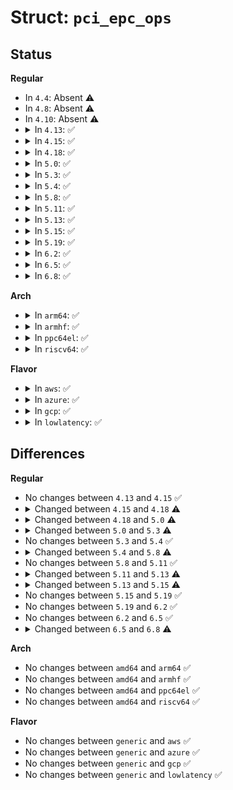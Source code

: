 # Struct: <code>pci_epc_ops</code>

## Status
<b>Regular</b>
<ul>
<li>
In <code>4.4</code>: Absent ⚠️
</li>
<li>
In <code>4.8</code>: Absent ⚠️
</li>
<li>
In <code>4.10</code>: Absent ⚠️
</li>
<li>
<details>
<summary>In <code>4.13</code>: ✅</summary>

```c
struct pci_epc_ops {
    int (*write_header)(struct pci_epc *, struct pci_epf_header *);
    int (*set_bar)(struct pci_epc *, enum pci_barno, dma_addr_t, size_t, int);
    void (*clear_bar)(struct pci_epc *, enum pci_barno);
    int (*map_addr)(struct pci_epc *, phys_addr_t, u64, size_t);
    void (*unmap_addr)(struct pci_epc *, phys_addr_t);
    int (*set_msi)(struct pci_epc *, u8);
    int (*get_msi)(struct pci_epc *);
    int (*raise_irq)(struct pci_epc *, enum pci_epc_irq_type, u8);
    int (*start)(struct pci_epc *);
    void (*stop)(struct pci_epc *);
    struct module *owner;
};
```
</details>
</li>
<li>
<details>
<summary>In <code>4.15</code>: ✅</summary>

```c
struct pci_epc_ops {
    int (*write_header)(struct pci_epc *, struct pci_epf_header *);
    int (*set_bar)(struct pci_epc *, enum pci_barno, dma_addr_t, size_t, int);
    void (*clear_bar)(struct pci_epc *, enum pci_barno);
    int (*map_addr)(struct pci_epc *, phys_addr_t, u64, size_t);
    void (*unmap_addr)(struct pci_epc *, phys_addr_t);
    int (*set_msi)(struct pci_epc *, u8);
    int (*get_msi)(struct pci_epc *);
    int (*raise_irq)(struct pci_epc *, enum pci_epc_irq_type, u8);
    int (*start)(struct pci_epc *);
    void (*stop)(struct pci_epc *);
    struct module *owner;
};
```
</details>
</li>
<li>
<details>
<summary>In <code>4.18</code>: ✅</summary>

```c
struct pci_epc_ops {
    int (*write_header)(struct pci_epc *, u8, struct pci_epf_header *);
    int (*set_bar)(struct pci_epc *, u8, struct pci_epf_bar *);
    void (*clear_bar)(struct pci_epc *, u8, struct pci_epf_bar *);
    int (*map_addr)(struct pci_epc *, u8, phys_addr_t, u64, size_t);
    void (*unmap_addr)(struct pci_epc *, u8, phys_addr_t);
    int (*set_msi)(struct pci_epc *, u8, u8);
    int (*get_msi)(struct pci_epc *, u8);
    int (*raise_irq)(struct pci_epc *, u8, enum pci_epc_irq_type, u8);
    int (*start)(struct pci_epc *);
    void (*stop)(struct pci_epc *);
    struct module *owner;
};
```
</details>
</li>
<li>
<details>
<summary>In <code>5.0</code>: ✅</summary>

```c
struct pci_epc_ops {
    int (*write_header)(struct pci_epc *, u8, struct pci_epf_header *);
    int (*set_bar)(struct pci_epc *, u8, struct pci_epf_bar *);
    void (*clear_bar)(struct pci_epc *, u8, struct pci_epf_bar *);
    int (*map_addr)(struct pci_epc *, u8, phys_addr_t, u64, size_t);
    void (*unmap_addr)(struct pci_epc *, u8, phys_addr_t);
    int (*set_msi)(struct pci_epc *, u8, u8);
    int (*get_msi)(struct pci_epc *, u8);
    int (*set_msix)(struct pci_epc *, u8, u16);
    int (*get_msix)(struct pci_epc *, u8);
    int (*raise_irq)(struct pci_epc *, u8, enum pci_epc_irq_type, u16);
    int (*start)(struct pci_epc *);
    void (*stop)(struct pci_epc *);
    struct module *owner;
};
```
</details>
</li>
<li>
<details>
<summary>In <code>5.3</code>: ✅</summary>

```c
struct pci_epc_ops {
    int (*write_header)(struct pci_epc *, u8, struct pci_epf_header *);
    int (*set_bar)(struct pci_epc *, u8, struct pci_epf_bar *);
    void (*clear_bar)(struct pci_epc *, u8, struct pci_epf_bar *);
    int (*map_addr)(struct pci_epc *, u8, phys_addr_t, u64, size_t);
    void (*unmap_addr)(struct pci_epc *, u8, phys_addr_t);
    int (*set_msi)(struct pci_epc *, u8, u8);
    int (*get_msi)(struct pci_epc *, u8);
    int (*set_msix)(struct pci_epc *, u8, u16);
    int (*get_msix)(struct pci_epc *, u8);
    int (*raise_irq)(struct pci_epc *, u8, enum pci_epc_irq_type, u16);
    int (*start)(struct pci_epc *);
    void (*stop)(struct pci_epc *);
    const struct pci_epc_features * (*get_features)(struct pci_epc *, u8);
    struct module *owner;
};
```
</details>
</li>
<li>
<details>
<summary>In <code>5.4</code>: ✅</summary>

```c
struct pci_epc_ops {
    int (*write_header)(struct pci_epc *, u8, struct pci_epf_header *);
    int (*set_bar)(struct pci_epc *, u8, struct pci_epf_bar *);
    void (*clear_bar)(struct pci_epc *, u8, struct pci_epf_bar *);
    int (*map_addr)(struct pci_epc *, u8, phys_addr_t, u64, size_t);
    void (*unmap_addr)(struct pci_epc *, u8, phys_addr_t);
    int (*set_msi)(struct pci_epc *, u8, u8);
    int (*get_msi)(struct pci_epc *, u8);
    int (*set_msix)(struct pci_epc *, u8, u16);
    int (*get_msix)(struct pci_epc *, u8);
    int (*raise_irq)(struct pci_epc *, u8, enum pci_epc_irq_type, u16);
    int (*start)(struct pci_epc *);
    void (*stop)(struct pci_epc *);
    const struct pci_epc_features * (*get_features)(struct pci_epc *, u8);
    struct module *owner;
};
```
</details>
</li>
<li>
<details>
<summary>In <code>5.8</code>: ✅</summary>

```c
struct pci_epc_ops {
    int (*write_header)(struct pci_epc *, u8, struct pci_epf_header *);
    int (*set_bar)(struct pci_epc *, u8, struct pci_epf_bar *);
    void (*clear_bar)(struct pci_epc *, u8, struct pci_epf_bar *);
    int (*map_addr)(struct pci_epc *, u8, phys_addr_t, u64, size_t);
    void (*unmap_addr)(struct pci_epc *, u8, phys_addr_t);
    int (*set_msi)(struct pci_epc *, u8, u8);
    int (*get_msi)(struct pci_epc *, u8);
    int (*set_msix)(struct pci_epc *, u8, u16, enum pci_barno, u32);
    int (*get_msix)(struct pci_epc *, u8);
    int (*raise_irq)(struct pci_epc *, u8, enum pci_epc_irq_type, u16);
    int (*start)(struct pci_epc *);
    void (*stop)(struct pci_epc *);
    const struct pci_epc_features * (*get_features)(struct pci_epc *, u8);
    struct module *owner;
};
```
</details>
</li>
<li>
<details>
<summary>In <code>5.11</code>: ✅</summary>

```c
struct pci_epc_ops {
    int (*write_header)(struct pci_epc *, u8, struct pci_epf_header *);
    int (*set_bar)(struct pci_epc *, u8, struct pci_epf_bar *);
    void (*clear_bar)(struct pci_epc *, u8, struct pci_epf_bar *);
    int (*map_addr)(struct pci_epc *, u8, phys_addr_t, u64, size_t);
    void (*unmap_addr)(struct pci_epc *, u8, phys_addr_t);
    int (*set_msi)(struct pci_epc *, u8, u8);
    int (*get_msi)(struct pci_epc *, u8);
    int (*set_msix)(struct pci_epc *, u8, u16, enum pci_barno, u32);
    int (*get_msix)(struct pci_epc *, u8);
    int (*raise_irq)(struct pci_epc *, u8, enum pci_epc_irq_type, u16);
    int (*start)(struct pci_epc *);
    void (*stop)(struct pci_epc *);
    const struct pci_epc_features * (*get_features)(struct pci_epc *, u8);
    struct module *owner;
};
```
</details>
</li>
<li>
<details>
<summary>In <code>5.13</code>: ✅</summary>

```c
struct pci_epc_ops {
    int (*write_header)(struct pci_epc *, u8, struct pci_epf_header *);
    int (*set_bar)(struct pci_epc *, u8, struct pci_epf_bar *);
    void (*clear_bar)(struct pci_epc *, u8, struct pci_epf_bar *);
    int (*map_addr)(struct pci_epc *, u8, phys_addr_t, u64, size_t);
    void (*unmap_addr)(struct pci_epc *, u8, phys_addr_t);
    int (*set_msi)(struct pci_epc *, u8, u8);
    int (*get_msi)(struct pci_epc *, u8);
    int (*set_msix)(struct pci_epc *, u8, u16, enum pci_barno, u32);
    int (*get_msix)(struct pci_epc *, u8);
    int (*raise_irq)(struct pci_epc *, u8, enum pci_epc_irq_type, u16);
    int (*map_msi_irq)(struct pci_epc *, u8, phys_addr_t, u8, u32, u32 *, u32 *);
    int (*start)(struct pci_epc *);
    void (*stop)(struct pci_epc *);
    const struct pci_epc_features * (*get_features)(struct pci_epc *, u8);
    struct module *owner;
};
```
</details>
</li>
<li>
<details>
<summary>In <code>5.15</code>: ✅</summary>

```c
struct pci_epc_ops {
    int (*write_header)(struct pci_epc *, u8, u8, struct pci_epf_header *);
    int (*set_bar)(struct pci_epc *, u8, u8, struct pci_epf_bar *);
    void (*clear_bar)(struct pci_epc *, u8, u8, struct pci_epf_bar *);
    int (*map_addr)(struct pci_epc *, u8, u8, phys_addr_t, u64, size_t);
    void (*unmap_addr)(struct pci_epc *, u8, u8, phys_addr_t);
    int (*set_msi)(struct pci_epc *, u8, u8, u8);
    int (*get_msi)(struct pci_epc *, u8, u8);
    int (*set_msix)(struct pci_epc *, u8, u8, u16, enum pci_barno, u32);
    int (*get_msix)(struct pci_epc *, u8, u8);
    int (*raise_irq)(struct pci_epc *, u8, u8, enum pci_epc_irq_type, u16);
    int (*map_msi_irq)(struct pci_epc *, u8, u8, phys_addr_t, u8, u32, u32 *, u32 *);
    int (*start)(struct pci_epc *);
    void (*stop)(struct pci_epc *);
    const struct pci_epc_features * (*get_features)(struct pci_epc *, u8, u8);
    struct module *owner;
};
```
</details>
</li>
<li>
<details>
<summary>In <code>5.19</code>: ✅</summary>

```c
struct pci_epc_ops {
    int (*write_header)(struct pci_epc *, u8, u8, struct pci_epf_header *);
    int (*set_bar)(struct pci_epc *, u8, u8, struct pci_epf_bar *);
    void (*clear_bar)(struct pci_epc *, u8, u8, struct pci_epf_bar *);
    int (*map_addr)(struct pci_epc *, u8, u8, phys_addr_t, u64, size_t);
    void (*unmap_addr)(struct pci_epc *, u8, u8, phys_addr_t);
    int (*set_msi)(struct pci_epc *, u8, u8, u8);
    int (*get_msi)(struct pci_epc *, u8, u8);
    int (*set_msix)(struct pci_epc *, u8, u8, u16, enum pci_barno, u32);
    int (*get_msix)(struct pci_epc *, u8, u8);
    int (*raise_irq)(struct pci_epc *, u8, u8, enum pci_epc_irq_type, u16);
    int (*map_msi_irq)(struct pci_epc *, u8, u8, phys_addr_t, u8, u32, u32 *, u32 *);
    int (*start)(struct pci_epc *);
    void (*stop)(struct pci_epc *);
    const struct pci_epc_features * (*get_features)(struct pci_epc *, u8, u8);
    struct module *owner;
};
```
</details>
</li>
<li>
<details>
<summary>In <code>6.2</code>: ✅</summary>

```c
struct pci_epc_ops {
    int (*write_header)(struct pci_epc *, u8, u8, struct pci_epf_header *);
    int (*set_bar)(struct pci_epc *, u8, u8, struct pci_epf_bar *);
    void (*clear_bar)(struct pci_epc *, u8, u8, struct pci_epf_bar *);
    int (*map_addr)(struct pci_epc *, u8, u8, phys_addr_t, u64, size_t);
    void (*unmap_addr)(struct pci_epc *, u8, u8, phys_addr_t);
    int (*set_msi)(struct pci_epc *, u8, u8, u8);
    int (*get_msi)(struct pci_epc *, u8, u8);
    int (*set_msix)(struct pci_epc *, u8, u8, u16, enum pci_barno, u32);
    int (*get_msix)(struct pci_epc *, u8, u8);
    int (*raise_irq)(struct pci_epc *, u8, u8, enum pci_epc_irq_type, u16);
    int (*map_msi_irq)(struct pci_epc *, u8, u8, phys_addr_t, u8, u32, u32 *, u32 *);
    int (*start)(struct pci_epc *);
    void (*stop)(struct pci_epc *);
    const struct pci_epc_features * (*get_features)(struct pci_epc *, u8, u8);
    struct module *owner;
};
```
</details>
</li>
<li>
<details>
<summary>In <code>6.5</code>: ✅</summary>

```c
struct pci_epc_ops {
    int (*write_header)(struct pci_epc *, u8, u8, struct pci_epf_header *);
    int (*set_bar)(struct pci_epc *, u8, u8, struct pci_epf_bar *);
    void (*clear_bar)(struct pci_epc *, u8, u8, struct pci_epf_bar *);
    int (*map_addr)(struct pci_epc *, u8, u8, phys_addr_t, u64, size_t);
    void (*unmap_addr)(struct pci_epc *, u8, u8, phys_addr_t);
    int (*set_msi)(struct pci_epc *, u8, u8, u8);
    int (*get_msi)(struct pci_epc *, u8, u8);
    int (*set_msix)(struct pci_epc *, u8, u8, u16, enum pci_barno, u32);
    int (*get_msix)(struct pci_epc *, u8, u8);
    int (*raise_irq)(struct pci_epc *, u8, u8, enum pci_epc_irq_type, u16);
    int (*map_msi_irq)(struct pci_epc *, u8, u8, phys_addr_t, u8, u32, u32 *, u32 *);
    int (*start)(struct pci_epc *);
    void (*stop)(struct pci_epc *);
    const struct pci_epc_features * (*get_features)(struct pci_epc *, u8, u8);
    struct module *owner;
};
```
</details>
</li>
<li>
<details>
<summary>In <code>6.8</code>: ✅</summary>

```c
struct pci_epc_ops {
    int (*write_header)(struct pci_epc *, u8, u8, struct pci_epf_header *);
    int (*set_bar)(struct pci_epc *, u8, u8, struct pci_epf_bar *);
    void (*clear_bar)(struct pci_epc *, u8, u8, struct pci_epf_bar *);
    int (*map_addr)(struct pci_epc *, u8, u8, phys_addr_t, u64, size_t);
    void (*unmap_addr)(struct pci_epc *, u8, u8, phys_addr_t);
    int (*set_msi)(struct pci_epc *, u8, u8, u8);
    int (*get_msi)(struct pci_epc *, u8, u8);
    int (*set_msix)(struct pci_epc *, u8, u8, u16, enum pci_barno, u32);
    int (*get_msix)(struct pci_epc *, u8, u8);
    int (*raise_irq)(struct pci_epc *, u8, u8, unsigned int, u16);
    int (*map_msi_irq)(struct pci_epc *, u8, u8, phys_addr_t, u8, u32, u32 *, u32 *);
    int (*start)(struct pci_epc *);
    void (*stop)(struct pci_epc *);
    const struct pci_epc_features * (*get_features)(struct pci_epc *, u8, u8);
    struct module *owner;
};
```
</details>
</li>
</ul>
<b>Arch</b>
<ul>
<li>
<details>
<summary>In <code>arm64</code>: ✅</summary>

```c
struct pci_epc_ops {
    int (*write_header)(struct pci_epc *, u8, struct pci_epf_header *);
    int (*set_bar)(struct pci_epc *, u8, struct pci_epf_bar *);
    void (*clear_bar)(struct pci_epc *, u8, struct pci_epf_bar *);
    int (*map_addr)(struct pci_epc *, u8, phys_addr_t, u64, size_t);
    void (*unmap_addr)(struct pci_epc *, u8, phys_addr_t);
    int (*set_msi)(struct pci_epc *, u8, u8);
    int (*get_msi)(struct pci_epc *, u8);
    int (*set_msix)(struct pci_epc *, u8, u16);
    int (*get_msix)(struct pci_epc *, u8);
    int (*raise_irq)(struct pci_epc *, u8, enum pci_epc_irq_type, u16);
    int (*start)(struct pci_epc *);
    void (*stop)(struct pci_epc *);
    const struct pci_epc_features * (*get_features)(struct pci_epc *, u8);
    struct module *owner;
};
```
</details>
</li>
<li>
<details>
<summary>In <code>armhf</code>: ✅</summary>

```c
struct pci_epc_ops {
    int (*write_header)(struct pci_epc *, u8, struct pci_epf_header *);
    int (*set_bar)(struct pci_epc *, u8, struct pci_epf_bar *);
    void (*clear_bar)(struct pci_epc *, u8, struct pci_epf_bar *);
    int (*map_addr)(struct pci_epc *, u8, phys_addr_t, u64, size_t);
    void (*unmap_addr)(struct pci_epc *, u8, phys_addr_t);
    int (*set_msi)(struct pci_epc *, u8, u8);
    int (*get_msi)(struct pci_epc *, u8);
    int (*set_msix)(struct pci_epc *, u8, u16);
    int (*get_msix)(struct pci_epc *, u8);
    int (*raise_irq)(struct pci_epc *, u8, enum pci_epc_irq_type, u16);
    int (*start)(struct pci_epc *);
    void (*stop)(struct pci_epc *);
    const struct pci_epc_features * (*get_features)(struct pci_epc *, u8);
    struct module *owner;
};
```
</details>
</li>
<li>
<details>
<summary>In <code>ppc64el</code>: ✅</summary>

```c
struct pci_epc_ops {
    int (*write_header)(struct pci_epc *, u8, struct pci_epf_header *);
    int (*set_bar)(struct pci_epc *, u8, struct pci_epf_bar *);
    void (*clear_bar)(struct pci_epc *, u8, struct pci_epf_bar *);
    int (*map_addr)(struct pci_epc *, u8, phys_addr_t, u64, size_t);
    void (*unmap_addr)(struct pci_epc *, u8, phys_addr_t);
    int (*set_msi)(struct pci_epc *, u8, u8);
    int (*get_msi)(struct pci_epc *, u8);
    int (*set_msix)(struct pci_epc *, u8, u16);
    int (*get_msix)(struct pci_epc *, u8);
    int (*raise_irq)(struct pci_epc *, u8, enum pci_epc_irq_type, u16);
    int (*start)(struct pci_epc *);
    void (*stop)(struct pci_epc *);
    const struct pci_epc_features * (*get_features)(struct pci_epc *, u8);
    struct module *owner;
};
```
</details>
</li>
<li>
<details>
<summary>In <code>riscv64</code>: ✅</summary>

```c
struct pci_epc_ops {
    int (*write_header)(struct pci_epc *, u8, struct pci_epf_header *);
    int (*set_bar)(struct pci_epc *, u8, struct pci_epf_bar *);
    void (*clear_bar)(struct pci_epc *, u8, struct pci_epf_bar *);
    int (*map_addr)(struct pci_epc *, u8, phys_addr_t, u64, size_t);
    void (*unmap_addr)(struct pci_epc *, u8, phys_addr_t);
    int (*set_msi)(struct pci_epc *, u8, u8);
    int (*get_msi)(struct pci_epc *, u8);
    int (*set_msix)(struct pci_epc *, u8, u16);
    int (*get_msix)(struct pci_epc *, u8);
    int (*raise_irq)(struct pci_epc *, u8, enum pci_epc_irq_type, u16);
    int (*start)(struct pci_epc *);
    void (*stop)(struct pci_epc *);
    const struct pci_epc_features * (*get_features)(struct pci_epc *, u8);
    struct module *owner;
};
```
</details>
</li>
</ul>
<b>Flavor</b>
<ul>
<li>
<details>
<summary>In <code>aws</code>: ✅</summary>

```c
struct pci_epc_ops {
    int (*write_header)(struct pci_epc *, u8, struct pci_epf_header *);
    int (*set_bar)(struct pci_epc *, u8, struct pci_epf_bar *);
    void (*clear_bar)(struct pci_epc *, u8, struct pci_epf_bar *);
    int (*map_addr)(struct pci_epc *, u8, phys_addr_t, u64, size_t);
    void (*unmap_addr)(struct pci_epc *, u8, phys_addr_t);
    int (*set_msi)(struct pci_epc *, u8, u8);
    int (*get_msi)(struct pci_epc *, u8);
    int (*set_msix)(struct pci_epc *, u8, u16);
    int (*get_msix)(struct pci_epc *, u8);
    int (*raise_irq)(struct pci_epc *, u8, enum pci_epc_irq_type, u16);
    int (*start)(struct pci_epc *);
    void (*stop)(struct pci_epc *);
    const struct pci_epc_features * (*get_features)(struct pci_epc *, u8);
    struct module *owner;
};
```
</details>
</li>
<li>
<details>
<summary>In <code>azure</code>: ✅</summary>

```c
struct pci_epc_ops {
    int (*write_header)(struct pci_epc *, u8, struct pci_epf_header *);
    int (*set_bar)(struct pci_epc *, u8, struct pci_epf_bar *);
    void (*clear_bar)(struct pci_epc *, u8, struct pci_epf_bar *);
    int (*map_addr)(struct pci_epc *, u8, phys_addr_t, u64, size_t);
    void (*unmap_addr)(struct pci_epc *, u8, phys_addr_t);
    int (*set_msi)(struct pci_epc *, u8, u8);
    int (*get_msi)(struct pci_epc *, u8);
    int (*set_msix)(struct pci_epc *, u8, u16);
    int (*get_msix)(struct pci_epc *, u8);
    int (*raise_irq)(struct pci_epc *, u8, enum pci_epc_irq_type, u16);
    int (*start)(struct pci_epc *);
    void (*stop)(struct pci_epc *);
    const struct pci_epc_features * (*get_features)(struct pci_epc *, u8);
    struct module *owner;
};
```
</details>
</li>
<li>
<details>
<summary>In <code>gcp</code>: ✅</summary>

```c
struct pci_epc_ops {
    int (*write_header)(struct pci_epc *, u8, struct pci_epf_header *);
    int (*set_bar)(struct pci_epc *, u8, struct pci_epf_bar *);
    void (*clear_bar)(struct pci_epc *, u8, struct pci_epf_bar *);
    int (*map_addr)(struct pci_epc *, u8, phys_addr_t, u64, size_t);
    void (*unmap_addr)(struct pci_epc *, u8, phys_addr_t);
    int (*set_msi)(struct pci_epc *, u8, u8);
    int (*get_msi)(struct pci_epc *, u8);
    int (*set_msix)(struct pci_epc *, u8, u16);
    int (*get_msix)(struct pci_epc *, u8);
    int (*raise_irq)(struct pci_epc *, u8, enum pci_epc_irq_type, u16);
    int (*start)(struct pci_epc *);
    void (*stop)(struct pci_epc *);
    const struct pci_epc_features * (*get_features)(struct pci_epc *, u8);
    struct module *owner;
};
```
</details>
</li>
<li>
<details>
<summary>In <code>lowlatency</code>: ✅</summary>

```c
struct pci_epc_ops {
    int (*write_header)(struct pci_epc *, u8, struct pci_epf_header *);
    int (*set_bar)(struct pci_epc *, u8, struct pci_epf_bar *);
    void (*clear_bar)(struct pci_epc *, u8, struct pci_epf_bar *);
    int (*map_addr)(struct pci_epc *, u8, phys_addr_t, u64, size_t);
    void (*unmap_addr)(struct pci_epc *, u8, phys_addr_t);
    int (*set_msi)(struct pci_epc *, u8, u8);
    int (*get_msi)(struct pci_epc *, u8);
    int (*set_msix)(struct pci_epc *, u8, u16);
    int (*get_msix)(struct pci_epc *, u8);
    int (*raise_irq)(struct pci_epc *, u8, enum pci_epc_irq_type, u16);
    int (*start)(struct pci_epc *);
    void (*stop)(struct pci_epc *);
    const struct pci_epc_features * (*get_features)(struct pci_epc *, u8);
    struct module *owner;
};
```
</details>
</li>
</ul>

## Differences
<b>Regular</b>
<ul>
<li>
No changes between <code>4.13</code> and <code>4.15</code> ✅
</li>
<li>
<details>
<summary>Changed between <code>4.15</code> and <code>4.18</code> ⚠️</summary>
<ul>
<li>
<b>Field type changed. </b>
<code>int (*write_header)(struct pci_epc *, struct pci_epf_header *)</code> ➡️ <code>int (*write_header)(struct pci_epc *, u8, struct pci_epf_header *)</code>
</li>
<li>
<b>Field type changed. </b>
<code>int (*set_bar)(struct pci_epc *, enum pci_barno, dma_addr_t, size_t, int)</code> ➡️ <code>int (*set_bar)(struct pci_epc *, u8, struct pci_epf_bar *)</code>
</li>
<li>
<b>Field type changed. </b>
<code>void (*clear_bar)(struct pci_epc *, enum pci_barno)</code> ➡️ <code>void (*clear_bar)(struct pci_epc *, u8, struct pci_epf_bar *)</code>
</li>
<li>
<b>Field type changed. </b>
<code>int (*map_addr)(struct pci_epc *, phys_addr_t, u64, size_t)</code> ➡️ <code>int (*map_addr)(struct pci_epc *, u8, phys_addr_t, u64, size_t)</code>
</li>
<li>
<b>Field type changed. </b>
<code>void (*unmap_addr)(struct pci_epc *, phys_addr_t)</code> ➡️ <code>void (*unmap_addr)(struct pci_epc *, u8, phys_addr_t)</code>
</li>
<li>
<b>Field type changed. </b>
<code>int (*set_msi)(struct pci_epc *, u8)</code> ➡️ <code>int (*set_msi)(struct pci_epc *, u8, u8)</code>
</li>
<li>
<b>Field type changed. </b>
<code>int (*get_msi)(struct pci_epc *)</code> ➡️ <code>int (*get_msi)(struct pci_epc *, u8)</code>
</li>
<li>
<b>Field type changed. </b>
<code>int (*raise_irq)(struct pci_epc *, enum pci_epc_irq_type, u8)</code> ➡️ <code>int (*raise_irq)(struct pci_epc *, u8, enum pci_epc_irq_type, u8)</code>
</li>
</ul>
</details>
</li>
<li>
<details>
<summary>Changed between <code>4.18</code> and <code>5.0</code> ⚠️</summary>
<ul>
<li>
<b>Field added. </b>
<code>int (*set_msix)(struct pci_epc *, u8, u16)</code>
</li>
<li>
<b>Field added. </b>
<code>int (*get_msix)(struct pci_epc *, u8)</code>
</li>
<li>
<b>Field type changed. </b>
<code>int (*raise_irq)(struct pci_epc *, u8, enum pci_epc_irq_type, u8)</code> ➡️ <code>int (*raise_irq)(struct pci_epc *, u8, enum pci_epc_irq_type, u16)</code>
</li>
</ul>
</details>
</li>
<li>
<details>
<summary>Changed between <code>5.0</code> and <code>5.3</code> ⚠️</summary>
<ul>
<li>
<b>Field added. </b>
<code>const struct pci_epc_features * (*get_features)(struct pci_epc *, u8)</code>
</li>
</ul>
</details>
</li>
<li>
No changes between <code>5.3</code> and <code>5.4</code> ✅
</li>
<li>
<details>
<summary>Changed between <code>5.4</code> and <code>5.8</code> ⚠️</summary>
<ul>
<li>
<b>Field type changed. </b>
<code>int (*set_msix)(struct pci_epc *, u8, u16)</code> ➡️ <code>int (*set_msix)(struct pci_epc *, u8, u16, enum pci_barno, u32)</code>
</li>
</ul>
</details>
</li>
<li>
No changes between <code>5.8</code> and <code>5.11</code> ✅
</li>
<li>
<details>
<summary>Changed between <code>5.11</code> and <code>5.13</code> ⚠️</summary>
<ul>
<li>
<b>Field added. </b>
<code>int (*map_msi_irq)(struct pci_epc *, u8, phys_addr_t, u8, u32, u32 *, u32 *)</code>
</li>
</ul>
</details>
</li>
<li>
<details>
<summary>Changed between <code>5.13</code> and <code>5.15</code> ⚠️</summary>
<ul>
<li>
<b>Field type changed. </b>
<code>int (*write_header)(struct pci_epc *, u8, struct pci_epf_header *)</code> ➡️ <code>int (*write_header)(struct pci_epc *, u8, u8, struct pci_epf_header *)</code>
</li>
<li>
<b>Field type changed. </b>
<code>int (*set_bar)(struct pci_epc *, u8, struct pci_epf_bar *)</code> ➡️ <code>int (*set_bar)(struct pci_epc *, u8, u8, struct pci_epf_bar *)</code>
</li>
<li>
<b>Field type changed. </b>
<code>void (*clear_bar)(struct pci_epc *, u8, struct pci_epf_bar *)</code> ➡️ <code>void (*clear_bar)(struct pci_epc *, u8, u8, struct pci_epf_bar *)</code>
</li>
<li>
<b>Field type changed. </b>
<code>int (*map_addr)(struct pci_epc *, u8, phys_addr_t, u64, size_t)</code> ➡️ <code>int (*map_addr)(struct pci_epc *, u8, u8, phys_addr_t, u64, size_t)</code>
</li>
<li>
<b>Field type changed. </b>
<code>void (*unmap_addr)(struct pci_epc *, u8, phys_addr_t)</code> ➡️ <code>void (*unmap_addr)(struct pci_epc *, u8, u8, phys_addr_t)</code>
</li>
<li>
<b>Field type changed. </b>
<code>int (*set_msi)(struct pci_epc *, u8, u8)</code> ➡️ <code>int (*set_msi)(struct pci_epc *, u8, u8, u8)</code>
</li>
<li>
<b>Field type changed. </b>
<code>int (*get_msi)(struct pci_epc *, u8)</code> ➡️ <code>int (*get_msi)(struct pci_epc *, u8, u8)</code>
</li>
<li>
<b>Field type changed. </b>
<code>int (*set_msix)(struct pci_epc *, u8, u16, enum pci_barno, u32)</code> ➡️ <code>int (*set_msix)(struct pci_epc *, u8, u8, u16, enum pci_barno, u32)</code>
</li>
<li>
<b>Field type changed. </b>
<code>int (*get_msix)(struct pci_epc *, u8)</code> ➡️ <code>int (*get_msix)(struct pci_epc *, u8, u8)</code>
</li>
<li>
<b>Field type changed. </b>
<code>int (*raise_irq)(struct pci_epc *, u8, enum pci_epc_irq_type, u16)</code> ➡️ <code>int (*raise_irq)(struct pci_epc *, u8, u8, enum pci_epc_irq_type, u16)</code>
</li>
<li>
<b>Field type changed. </b>
<code>int (*map_msi_irq)(struct pci_epc *, u8, phys_addr_t, u8, u32, u32 *, u32 *)</code> ➡️ <code>int (*map_msi_irq)(struct pci_epc *, u8, u8, phys_addr_t, u8, u32, u32 *, u32 *)</code>
</li>
<li>
<b>Field type changed. </b>
<code>const struct pci_epc_features * (*get_features)(struct pci_epc *, u8)</code> ➡️ <code>const struct pci_epc_features * (*get_features)(struct pci_epc *, u8, u8)</code>
</li>
</ul>
</details>
</li>
<li>
No changes between <code>5.15</code> and <code>5.19</code> ✅
</li>
<li>
No changes between <code>5.19</code> and <code>6.2</code> ✅
</li>
<li>
No changes between <code>6.2</code> and <code>6.5</code> ✅
</li>
<li>
<details>
<summary>Changed between <code>6.5</code> and <code>6.8</code> ⚠️</summary>
<ul>
<li>
<b>Field type changed. </b>
<code>int (*raise_irq)(struct pci_epc *, u8, u8, enum pci_epc_irq_type, u16)</code> ➡️ <code>int (*raise_irq)(struct pci_epc *, u8, u8, unsigned int, u16)</code>
</li>
</ul>
</details>
</li>
</ul>
<b>Arch</b>
<ul>
<li>
No changes between <code>amd64</code> and <code>arm64</code> ✅
</li>
<li>
No changes between <code>amd64</code> and <code>armhf</code> ✅
</li>
<li>
No changes between <code>amd64</code> and <code>ppc64el</code> ✅
</li>
<li>
No changes between <code>amd64</code> and <code>riscv64</code> ✅
</li>
</ul>
<b>Flavor</b>
<ul>
<li>
No changes between <code>generic</code> and <code>aws</code> ✅
</li>
<li>
No changes between <code>generic</code> and <code>azure</code> ✅
</li>
<li>
No changes between <code>generic</code> and <code>gcp</code> ✅
</li>
<li>
No changes between <code>generic</code> and <code>lowlatency</code> ✅
</li>
</ul>
